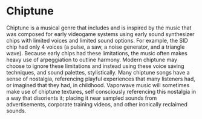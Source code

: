 # Chiptune
Chiptune is a musical genre that includes and is inspired by the music that was composed for early videogame systems using early sound synthesizer chips with limited voices and limited sound options. For example, the SID chip had only 4 voices (a pulse, a saw, a noise generator, and a triangle wave). Because early chips had these limitations, the music often makes heavy use of arpeggiation to outline harmony. 
Modern chiptune may choose to ignore these limitations and instead using these voice saving techniques, and sound palettes, stylistically.
Many chiptune songs have a sense of nostalgia, referencing playful experiences that many listeners had, or imagined that they had, in childhood. Vaporwave music will sometimes make use of chiptune textures, self consciously referencing this nostalgia in a way that disorients it; placing it near sampled sounds from advertisements, corporate training videos, and other ironically reclaimed sounds.